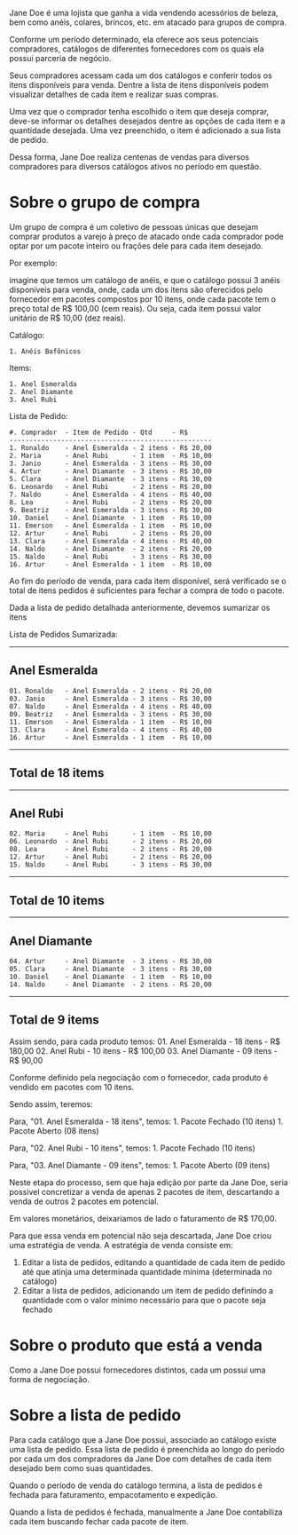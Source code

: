 Jane Doe é uma lojista que ganha a vida vendendo acessórios de beleza, bem como anéis, colares, brincos, etc. em atacado para grupos de compra.

Conforme um período determinado, ela oferece aos seus potenciais compradores, catálogos de diferentes fornecedores com os quais ela possui parceria de negócio. 

Seus compradores acessam cada um dos catálogos e conferir todos os itens disponíveis para venda. Dentre a lista de itens disponíveis podem visualizar detalhes de cada item e realizar suas compras. 

Uma vez que o comprador tenha escolhido o item que deseja comprar, deve-se informar os detalhes desejados dentre as opções de cada item e a quantidade desejada. Uma vez preenchido, o item é adicionado a sua lista de pedido.

Dessa forma, Jane Doe realiza centenas de vendas para diversos compradores para diversos catálogos ativos no período em questão.

# Sobre o grupo de compra

Um grupo de compra é um coletivo de pessoas únicas que desejam comprar produtos a varejo à preço de atacado onde cada comprador pode optar por um pacote inteiro ou frações dele para cada item desejado.

Por exemplo: 

imagine que temos um catálogo de anéis,
e que o catálogo possui 3 anéis disponíveis para venda, onde,
cada um dos itens são oferecidos pelo fornecedor
em pacotes compostos por 10 itens, 
onde cada pacote tem o preço total de R$ 100,00 (cem reais).
Ou seja, cada item possui valor unitário de R$ 10,00 (dez reais).

Catálogo: 

    1. Anéis Bafônicos
    
Items:

    1. Anel Esmeralda
    2. Anel Diamante
    3. Anel Rubi
    
Lista de Pedido:

    #. Comprador  - Item de Pedido - Qtd     - R$
    ---------------------------------------------------
    1. Ronaldo    - Anel Esmeralda - 2 itens - R$ 20,00
    2. Maria      - Anel Rubi      - 1 item  - R$ 10,00
    3. Janio      - Anel Esmeralda - 3 itens - R$ 30,00
    4. Artur      - Anel Diamante  - 3 itens - R$ 30,00
    5. Clara      - Anel Diamante  - 3 itens - R$ 30,00
    6. Leonardo   - Anel Rubi      - 2 itens - R$ 20,00
    7. Naldo      - Anel Esmeralda - 4 itens - R$ 40,00
    8. Lea        - Anel Rubi      - 2 itens - R$ 20,00
    9. Beatriz    - Anel Esmeralda - 3 itens - R$ 30,00
    10. Daniel    - Anel Diamante  - 1 item  - R$ 10,00
    11. Emerson   - Anel Esmeralda - 1 item  - R$ 10,00
    12. Artur     - Anel Rubi      - 2 itens - R$ 20,00
    13. Clara     - Anel Esmeralda - 4 itens - R$ 40,00
    14. Naldo     - Anel Diamante  - 2 itens - R$ 20,00
    15. Naldo     - Anel Rubi      - 3 itens - R$ 30,00
    16. Artur     - Anel Esmeralda - 1 item  - R$ 10,00

Ao fim do período de venda, para cada item disponível, 
será verificado se o total de itens pedidos é suficientes para fechar a compra de todo o pacote.

Dada a lista de pedido detalhada anteriormente, devemos sumarizar os itens

Lista de Pedidos Sumarizada:

-----------------------------------------------
Anel Esmeralda
-----------------------------------------------
    01. Ronaldo   - Anel Esmeralda - 2 itens - R$ 20,00
    03. Janio     - Anel Esmeralda - 3 itens - R$ 30,00
    07. Naldo     - Anel Esmeralda - 4 itens - R$ 40,00
    09. Beatriz   - Anel Esmeralda - 3 itens - R$ 30,00
    11. Emerson   - Anel Esmeralda - 1 item  - R$ 10,00
    13. Clara     - Anel Esmeralda - 4 itens - R$ 40,00
    16. Artur     - Anel Esmeralda - 1 item  - R$ 10,00
-----------------------------------------------
Total de 18 items
-----------------------------------------------

-----------------------------------------------
Anel Rubi
-----------------------------------------------
    02. Maria     - Anel Rubi      - 1 item  - R$ 10,00
    06. Leonardo  - Anel Rubi      - 2 itens - R$ 20,00
    08. Lea       - Anel Rubi      - 2 itens - R$ 20,00
    12. Artur     - Anel Rubi      - 2 itens - R$ 20,00
    15. Naldo     - Anel Rubi      - 3 itens - R$ 30,00
-----------------------------------------------
Total de 10 items
-----------------------------------------------

-----------------------------------------------
Anel Diamante
-----------------------------------------------
    04. Artur     - Anel Diamante  - 3 itens - R$ 30,00
    05. Clara     - Anel Diamante  - 3 itens - R$ 30,00
    10. Daniel    - Anel Diamante  - 1 item  - R$ 10,00
    14. Naldo     - Anel Diamante  - 2 itens - R$ 20,00
-----------------------------------------------
Total de 9 items
-----------------------------------------------

Assim sendo, para cada produto temos:
    01. Anel Esmeralda - 18 itens - R$ 180,00
    02. Anel Rubi      - 10 itens - R$ 100,00
    03. Anel Diamante  - 09 itens - R$  90,00

Conforme definido pela negociação com o fornecedor, 
cada produto é vendido em pacotes com 10 itens.

Sendo assim, teremos:

Para, "01. Anel Esmeralda - 18 itens", temos:
    1. Pacote Fechado (10 itens)
    1. Pacote Aberto  (08 itens)

Para, "02. Anel Rubi      - 10 itens", temos:
    1. Pacote Fechado (10 itens)

Para, "03. Anel Diamante  - 09 itens", temos:
    1. Pacote Aberto  (09 itens)

Neste etapa do processo, sem que haja edição por parte da Jane Doe, 
seria possivel concretizar a venda de apenas 2 pacotes de item, 
descartando a venda de outros 2 pacotes em potencial. 

Em valores monetários, deixariamos de lado o faturamento de R$ 170,00.

Para que essa venda em potencial não seja descartada, Jane Doe criou uma estratégia de venda.
A estratégia de venda consiste em:

1. Editar a lista de pedidos, editando a quantidade de cada item de pedido até que atinja uma determinada quantidade mínima (determinada no catálogo)
2. Editar a lista de pedidos, adicionando um item de pedido definindo a quantidade com o valor minimo necessário para que o pacote seja fechado



# Sobre o produto que está a venda

Como a Jane Doe possui fornecedores distintos, cada um possui uma forma de negociação. 

# Sobre a lista de pedido

Para cada catálogo que a Jane Doe possui, associado ao catálogo existe uma lista de pedido. Essa lista de pedido é preenchida ao longo do período por cada um dos compradores da Jane Doe com detalhes de cada item desejado bem como suas quantidades.

Quando o período de venda do catálogo termina, a lista de pedidos é fechada para faturamento, empacotamento e expedição.

Quando a lista de pedidos é fechada, manualmente a Jane Doe contabiliza cada item buscando fechar cada pacote de item.

